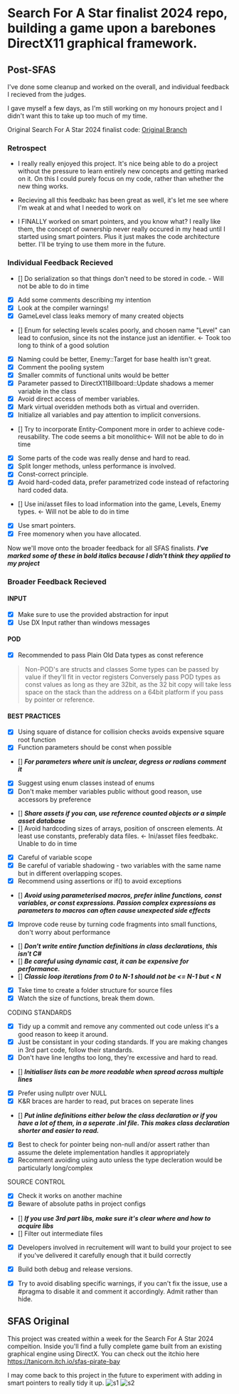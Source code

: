 # Search For A Star finalist 2024 repo, building a game upon a barebones DirectX11 graphical framework.

## Post-SFAS
I've done some cleanup and worked on the overall, and individual feedback I recieved from the judges.

I gave myself a few days, as I'm still working on my honours project and I didn't want this to take up too much of my time.

Original Search For A Star 2024 finalist code: [Original Branch](https://github.com/TaniCorn/sfas-2024/tree/original)

### Retrospect
- I really really enjoyed this project. It's nice being able to do a project without the pressure to learn entirely new concepts and getting marked on it. On this I could purely focus on my code, rather than whether the new thing works. 

- Recieving all this feedbakc has been great as well, it's let me see where I'm weak at and what I needed to work on

- I FINALLY worked on smart pointers, and you know what? I really like them, the concept of ownership never really occured in my head until I started using smart pointers. Plus it just makes the code architecture better. I'll be trying to use them more in the future.


### Individual Feedback Recieved
 - [] Do serialization so that things don't need to be stored in code. - Will not be able to do in time
 - [x] Add some comments describing my intention
 - [x] Look at the compiler warnings!
 - [x] GameLevel class leaks memory of many created objects
 - [] Enum for selecting levels scales poorly, and chosen name "Level" can lead to confusion, since its not the instance just an identifier. <- Took too long to think of a good solution
 - [x] Naming could be better, Enemy::Target for base health isn't great.
 - [x] Comment the pooling system
 - [x] Smaller commits of functional units would be better
 - [x] Parameter passed to DirectX11Billboard::Update shadows a memer variable in the class
 - [x] Avoid direct access of member variables.
 - [x] Mark virtual overidden methods both as virtual and overriden.
 - [x] Initialize all variables and pay attention to implicit conversions.
 - [] Try to incorporate Entity-Component more in order to achieve code-reusability. The code seems a bit monolithic<- Will not be able to do in time
 - [x] Some parts of the code was really dense and hard to read.
 - [x] Split longer methods, unless performance is involved.
 - [x] Const-correct principle.
 - [x] Avoid hard-coded data, prefer parametrized code instead of refactoring hard coded data.
 - [] Use ini/asset files to load information into the game, Levels, Enemy types. <- Will not be able to do in time
 - [x] Use smart pointers.
 - [x] Free momenory when you have allocated.

Now we'll move onto the broader feedback for all SFAS finalists. **_I've marked some of these in bold italics because I didn't think they applied to my project_**

### Broader Feedback Recieved
#### INPUT
 - [x] Make sure to use the provided abstraction for input
 - [x] Use DX Input rather than windows messages

#### POD
 - [x] Recommended to pass Plain Old Data types as const reference
> Non-POD's are structs and classes
> Some types can be passed by value if they'll fit in vector registers
> Conversely pass POD types as const values as long as they are 32bit, as the 32 bit copy will take less space on the stack than the address on a 64bit platform if you pass by pointer or reference.

#### BEST PRACTICES
 - [x] Using square of distance for collision checks avoids expensive square root function
 - [x] Function parameters should be const when possible
 - [] **_For parameters where unit is unclear, degress or radians comment it_**
 - [x] Suggest using enum classes instead of enums
 - [x] Don't make member variables public without good reason, use accessors by preference
 - [] **_Share assets if you can, use reference counted objects or a simple asset database_**
 - [] Avoid hardcoding sizes of arrays, position of onscreen elements. At least use constants, preferably data files. <- Ini/asset files feedbakc. Unable to do in time
 - [x] Careful of variable scope
 - [x] Be careful of variable shadowing - two variables with the same name but in different overlapping scopes.
 - [x] Recommend using assertions or if() to avoid exceptions
 - [] **_Avoid using parameterised macros, prefer inline functions, const variables, or const expressions. Passion complex expressions as parameters to macros can often cause unexpected side effects_**
 - [x] Improve code reuse by turning code fragments into small functions, don't worry about performance
 - [] **_Don't write entire function definitions in class declarations, this isn't C#_**
 - [] **_Be careful using dynamic cast, it can be expensive for performance._**
 - [] **_Classic loop iterations from 0 to N-1 should not be <= N-1 but < N_**
 - [x] Take time to create a folder structure for source files
 - [x] Watch the size of functions, break them down.

CODING STANDARDS
 - [x] Tidy up a commit and remove any commented out code unless it's a good reason to keep it around.
 - [x] Just be consistant in your coding standards. If you are making changes in 3rd part code, follow their standards.
 - [x] Don't have line lengths too long, they're excessive and hard to read.
 - [] **_Initialiser lists can be more readable when spread across multiple lines_**
 - [x] Prefer using nullptr over NULL
 - [x] K&R braces are harder to read, put braces on seperate lines
 - [] **_Put inline definitions either below the class declaration or if you have a lot of them, in a seperate .inl file. This makes class declaration shorter and easier to read._**
 - [x] Best to check for pointer being non-null and/or assert rather than assume the delete implementation handles it appropriately
 - [x] Recomment avoiding using auto unless the type decleration would be particularly long/complex

SOURCE CONTROL
 - [x] Check it works on another machine
 - [x] Beware of absolute paths in project configs
 - [] **_If you use 3rd part libs, make sure it's clear where and how to acquire libs_**
 - [] Filter out intermediate files 
 - [x] Developers involved in recruitement will want to build your project to see if you've delivered it carefully enough that it build correctly
 - [x] Build both debug and release versions.
 - [x] Try to avoid disabling specific warnings, if you can't fix the issue, use a #pragma to disable it and comment it accordingly. Admit rather than hide.



## SFAS Original
This project was created within a week for the Search For A Star 2024 compeition. 
Inside you'll find a fully complete game built from an existing graphical engine using DirectX.
You can check out the itchio here https://tanicorn.itch.io/sfas-pirate-bay

I may come back to this project in the future to experiment with adding in smart pointers to really tidy it up.
![s1](https://github.com/TaniCorn/sfas-2024/assets/63819551/5530efd9-c82e-4348-bd4d-9bd755cf49b3)
![s2](https://github.com/TaniCorn/sfas-2024/assets/63819551/ca5059bc-62ff-4f54-8087-4148ab5d9205)
